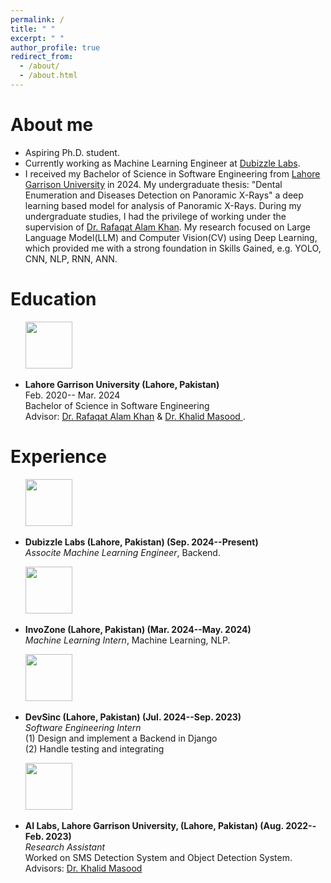 ```yaml
---
permalink: /
title: " "
excerpt: " "
author_profile: true
redirect_from: 
  - /about/
  - /about.html
---
```


# About me

* Aspiring Ph.D. student.
* Currently working as Machine Learning Engineer at [Dubizzle Labs](https://www.dubizzlelabs.com/).
* I received my Bachelor of Science in Software Engineering from [Lahore Garrison University](https://lgu.edu.pk/) in 2024. My undergraduate thesis: "Dental Enumeration and Diseases Detection on Panoramic X-Rays" a deep learning based model for analysis of Panoramic X-Rays.
During my undergraduate studies, I had the privilege of working under the supervision of [Dr. Rafaqat Alam Khan](https://scholar.google.com/citations?user=spYkiD8AAAAJ&hl=en). My research focused on Large Language Model(LLM) and Computer Vision(CV) using Deep Learning, which provided me with a strong foundation in Skills Gained, e.g. YOLO, CNN, NLP, RNN, ANN.


<!-- # Recent News
* Jan 16, 2024. A paper was accepted by ICLR 2024 as spotlight (5%).
* May 20, 2023. We are organizing the 2nd [OOD-CV](http://www.ood-cv.org/) workshop at [ICCV 2023](https://iccv2023.thecvf.com/).
* Jul 03, 2022. [A paper was accepted by ECCV 2022](https://jiahaoplus.github.io/SAGA/saga.html).
* Jun 30, 2022. We are organizing the [Out Of Distribution Generalization in Computer Vision (OOD-CV)](http://www.ood-cv.org/) workshop at [ECCV 2022](https://eccv2022.ecva.net/), including both a challenge track and a paper track. Welcome to participate!
* Dec 06, 2018. [A paper was accepted by Signal Processing](https://www.sciencedirect.com/science/article/pii/S0165168418303955)
* Sep 07, 2018. I won the "Best Research and Presentation Award" in EE group at UCLA CSST Program. -->

# Education
&nbsp; &nbsp; &nbsp; <img width="75" height="75" src="https://khawajaazfar.github.io/images/LGU_logo.jpg"/> <br>
* <b>Lahore Garrison University (Lahore, Pakistan)</b> <br>
Feb. 2020-- Mar. 2024<br>
Bachelor of Science in Software Engineering<br>
Advisor: [Dr. Rafaqat Alam Khan](https://scholar.google.com/citations?user=spYkiD8AAAAJ&hl=en) & [Dr. Khalid Masood ](https://scholar.google.com/citations?user=-OrHHhwAAAAJ&hl=en). <br>



# Experience
&nbsp; &nbsp; &nbsp; <img width="75" height="75" src="https://khawajaazfar.github.io/images/dubizzlelabs_logo.jpg"/> <br>
* <b>Dubizzle Labs (Lahore, Pakistan) (Sep. 2024--Present) </b> <br>
<i>Associte Machine Learning Engineer</i>, Backend. <br>

&nbsp; &nbsp; &nbsp; <img width="75" height="75" src="https://khawajaazfar.github.io/images/Invozone_logo.jpg"/> <br>
* <b>InvoZone (Lahore, Pakistan) (Mar. 2024--May. 2024) </b> <br>
<i>Machine Learning Intern</i>, Machine Learning, NLP. <br>

&nbsp; &nbsp; &nbsp; <img width="75" height="75" src="https://khawajaazfar.github.io/images/devsinc_logo.jpg"/> <br>
* <b>DevSinc (Lahore, Pakistan) (Jul. 2024--Sep. 2023)</b> <br>
<i>Software Engineering Intern</i><br>
(1) Design and implement a Backend in Django<br>
(2) Handle testing and integrating<br>

&nbsp; &nbsp; &nbsp; <img width="75" height="75" src="https://khawajaazfar.github.io/images/ai_lab_logo.png"/> <br>
* <b>AI Labs, Lahore Garrison University, (Lahore, Pakistan) (Aug. 2022--Feb. 2023) </b> <br>
<i>Research Assistant</i><br>
Worked on SMS Detection System and Object Detection System.<br>
Advisors: [Dr. Khalid Masood ](https://scholar.google.com/citations?user=-OrHHhwAAAAJ&hl=en)<br>
